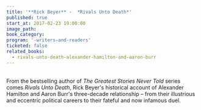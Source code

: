 ```yaml
---
title: '**Rick Beyer** -  *Rivals Unto Death*'
published: true
start_at: 2017-02-23 19:00:00
image_path:
book_category:
program: '-writers-and-readers'
ticketed: false
related_books:
  - rivals-unto-death-alexander-hamilton-and-aaron-burr
---
```



<br>From the bestselling author of&nbsp;*The Greatest Stories Never Told*&nbsp;series comes&nbsp;*Rivals Unto Death*, Rick Beyer's historical account of Alexander Hamilton and Aaron Burr's three-decade relationship – from their illustrious and eccentric political careers to their fateful and now infamous duel.